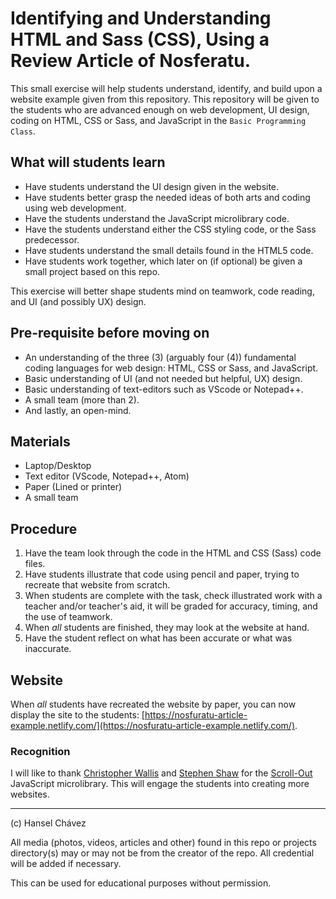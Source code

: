 # Identifying and Understanding HTML and Sass (CSS), Using a Review Article of Nosferatu.

This small exercise will help students understand, identify, and build upon a website example given from this repository. This repository will be given to the students who are advanced enough on web development, UI design, coding on HTML, CSS or Sass, and JavaScript in the `Basic Programming Class`.

## What will students learn

- Have students understand the UI design given in the website.
- Have students better grasp the needed ideas of both arts and coding using web development.
- Have the students understand the JavaScript microlibrary code.
- Have the students understand either the CSS styling code, or the Sass predecessor. 
- Have students understand the small details found in the HTML5 code.
- Have students work together, which later on (if optional) be given a small project based on this repo.

This exercise will better shape students mind on teamwork, code reading, and UI (and possibly UX) design.

## Pre-requisite before moving on

- An understanding of the three (3) (arguably four (4)) fundamental coding languages for web design: HTML, CSS or Sass, and JavaScript.
- Basic understanding of UI (and not needed but helpful, UX) design.
- Basic understanding of text-editors such as VScode or Notepad++.
- A small team (more than 2).
- And lastly, an open-mind.

## Materials

- Laptop/Desktop
- Text editor (VScode, Notepad++, Atom)
- Paper (Lined or printer)
- A small team

## Procedure

1. Have the team look through the code in the HTML and CSS (Sass) code files.
2. Have students illustrate that code using pencil and paper, trying to recreate that website from scratch.
3. When students are complete with the task, check illustrated work with a teacher and/or teacher's aid, it will be graded for accuracy, timing, and the use of teamwork.
4. When *all* students are finished, they may look at the website at hand.
5. Have the student reflect on what has been accurate or what was inaccurate.

## Website

When *all* students have recreated the website by paper, you can now display the site to the students: [https://nosfuratu-article-example.netlify.com/](https://nosfuratu-article-example.netlify.com/).

### Recognition

I will like to thank [Christopher Wallis](https://github.com/notoriousb1t) and [Stephen Shaw](https://github.com/shshaw) for the [Scroll-Out](https://scroll-out.github.io/) JavaScript microlibrary. This will engage the students into creating more websites.

---------

(c) Hansel Chávez

All media (photos, videos, articles and other) found in this repo or projects directory(s) may or may not be from the creator of the repo. All credential will be added if necessary.

This can be used for educational purposes without permission.

